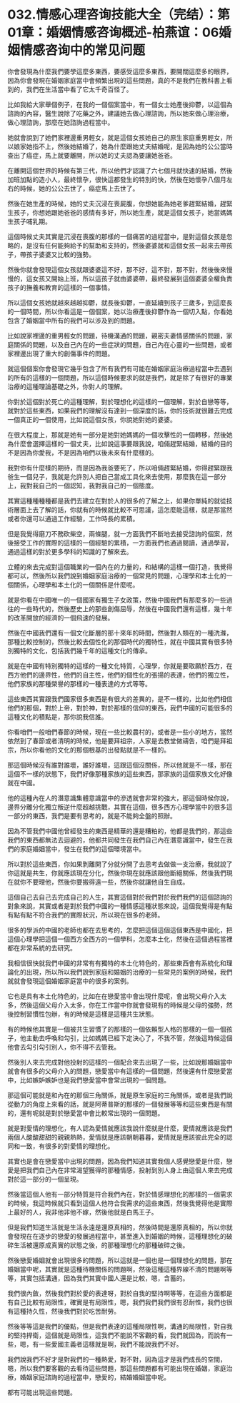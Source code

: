 # 032.情感心理咨询技能大全（完结）：第01章：婚姻情感咨询概述-柏燕谊：06婚姻情感咨询中的常见问题

你會發現為什麼我們要學這麼多東西，要感受這麼多東西，要開闊這麼多的眼界，因為你會發現在婚姻家庭當中會頻繁出現的這些問題，真的不是我們在教科書上看到的，我們在生活當中看了它太千奇百怪了。

比如我給大家舉個例子，在我的一個個案當中，有一個女士她產後抑鬱，以這個為諮詢的內容，醫生說除了吃藥之外，建議她去做心理諮詢，所以她來做心理治療，做心理諮詢，那麼在她諮詢過程當中。

她就會說到了她們家裡邊重男輕女，就是這個女孩她自己的原生家庭重男輕女，所以娘家她指不上，然後她結婚了，她為什麼跟她丈夫結婚呢，是因為她的公公當時查出了癌症，馬上就要離開，所以她的丈夫認為要讓她爸爸。

在離開這個世界的時候有第三代，所以他們才認識了六七個月就快速的結婚，然後加班加點的造小人，最終懷孕，很快這都發生的特別的快，然後在她懷孕八個月左右的時候，她的公公去世了，癌症馬上去世了。

然後在她生產的時候，她的丈夫沉浸在喪屍腹，你想她能為她老爹趕緊結婚，趕緊生孩子，你想她跟她爸爸的感情有多好，所以她生產，就是這個女孩子，她當媽媽生孩子哺乳期。

這個時候丈夫其實是沉浸在喪腹的那樣的一個痛苦的過程當中，是對這個女孩是忽略的，是沒有任何能夠給予的幫助和支持的，然後婆婆就和這個女孩一起來去帶孩子，帶孩子婆婆又比較的強勢。

然後你就會發現這個女孩就跟婆婆這不好，那不好，這不對，那不對，然後後來慢慢的，這女孩又開始上班，所以這孩子就由婆婆帶，最終發展到這個婆婆全權負責孩子的撫養和教育的這樣的一個事情。

所以這個女孩她就越來越越抑鬱，就長後抑鬱，一直延續到孩子三歲多，到這麼長的一個時間，所以你看這是一個個案，她以治療產後抑鬱作為一個切入點，你看她包含了婚姻當中所有的我們可以涉及到的問題。

比如說家裡邊的重男輕女的問題，待機溝通的問題，親密夫妻情感關係的問題，家庭關係的問題，以及自己內在的一些症狀的問題，自己內在心靈的一些問題，或者家裡邊出現了重大的創傷事件的問題。

就這個個案你會發現它幾乎包含了所有我們有可能在婚姻家庭治療過程當中去遇到的所有的這樣的一個問題，所以這個時候要求的就是我們，就是除了有很好的專業治療的這種理論基礎之外，你對人的理解。

你對於這個對於死亡的這種理解，對於理想化的這樣的一個理解，對於自戀等等，就對於這些東西，如果我們的理解沒有達到一個深度的話，你的技術就很難去完成一個真正的一個使用，比如說這個女孩，你說她對她的婆婆。

在很大程度上，那就是她有一部分是她對她媽媽的一個攻擊性的一個轉移，然後她為什麼會選擇這樣的一個丈夫，比如說這事要跟我說，咱倆趕緊結婚，結婚的目的不是因為你愛我，不是因為咱們以後未來有什麼樣的。

我對你有什麼樣的期待，而是因為我爸要死了，所以咱倆趕緊結婚，你得趕緊跟我爸生一個兒子，我就是允許別人把自己當成工具化來去使用，那麼我在這一部分上，我對我自己的一個認知，我對我自己的一個態度。

其實這種種種種都是我們去建立在對於人的很多的了解之上，如果你單純的就從技術層面上去了解的話，你就有的時候就比較不可思議，這怎麼能這樣，就是那當然或者你還可以通過工作經驗，工作時長的累積。

但是我覺得磨刀不務砍柴空，兩條腿，就一方面我們不斷地去接受諮詢的個案，然後接受工作的實際的這樣的一個經驗的累積，一方面我們也通過閱讀，通過學習，通過這樣的對於更多學科的知識的了解來去。

立體的來去完成對這個職業的一個內在的力量的，和結構的這樣一個打造，我覺得都可以，然後所以我們說到婚姻家庭治療的一個常見的問題，心理學和本土化的一個關係，心理學和本土化的一個關係是什麼呢。

就是你看在中國唯一的一個國家有獨生子女政策，然後中國我們有那麼多的一些過往的一些時代的，然後歷史上的那些創傷屈辱，然後在中國我們還有這樣，幾十年的改革開放的經濟的一個飛速的發展。

然後在中國我們還有一個文化斷層的那十來年的時間，然後對人類在的一種洗滌，那種比較控制的，然後比較去個性化的那個時代的獨特性，就在中國其實有很多特別獨特的文化，包括我們幾千年的這種文化的傳承。

就是在中國有特別獨特的這樣的一種文化特質，心理學，你就是要取願於西方，在西方他們的邊界性，他們的自主性，他們的個性化的張揚的表達，他們的獨立性，他們家族的那種榮譽的那樣的一種表達的方式等等。

這些東西其實跟我們國家很多東西是有很大的差異的，是不一樣的，比如他們相信他們的那個，對於上帝，對於神，對於那樣的信仰的東西，我們中國的可能很多的這種文化的積點是，那你說我信誰。

你看咱們一般咱們春節的時候，現在一些比較農村的，或者是一些小的地方，當然依然到了春節或者清明的時候，他是要拜祖宗，人家是去教堂做禱告，咱們是拜祖宗，所以你看他的文化的那個根基的出發點就是不一樣的。

那這個時候沒有誰對誰壞，誰好誰壞，這跟這個沒關係，所以他就是不一樣，那在這個不一樣的狀態下，我們好像那種家族的這些東西，那家族的這個家族文化好像就在中國。

他的這種內在人的潛意識集體意識當中的滲透就會非常的強大，那這個時候你說，邊界分離分化獨立叛逆什麼超越挑戰，其實在這個，很多西方心理學當中的很多這一部分的東西，我們是要有思考的，就是不能夠全盤的照辦。

因為不管我們中國他曾經發生的東西是精華的還是糟粕的，他都是我們的，那這些我們的東西都無法去迴避的，他都共同發生在我們自己內在潛意識當中，發生在我們的家庭婚姻當中，發生在我們的這個環境當中。

所以對於這些東西，你如果剝離開了分就分開了去思考去做做一支治療，我就說了你這就是共生，你就應該現在分化，然後你現在就應該跟他斷絕關係，然後我們現在就你不要理他，然後你要搬得遠一些，然後你就讓他自生自成。

這個自己去自己去完成自己的人生，其實這個對於我們對於我們我們的這個諮詢的對象來說，其實或者是對於我們中國的一種情感這種狀態來說，這個我覺得是有點有點有點不符合我們的實際狀況，所以現在很多的老師。

很多的學派的中國的老師也都在去思考的，怎麼把這個這個這個東西是中國化，把這個心理學把這個一個西方全西方的一個學科，怎麼本土化，然後在這個過程當裡都在非常系統的去研究。

我相信很快就我們中國的非常有有獨特的本土化特色的，那些東西會有系統化和理論化的出現，所以所以我們說到家庭和婚姻的治療的一些常見的案例的時候，我們就就會發現這個婚姻家庭當中的很多的案例。

它也是具有本土化特色的，比如在在戀愛當中會出現什麼呢，會出現父母介入太多，然後這個父母介入太多，你在工作當中你就會發現有的時候是父母的強勢，然後控制習慣性包辦，有的時候是這樣是這種共生狀態。

有的時候他其實是一個被共生習慣了的那樣的一個依賴型人格的那樣的一個一個孩子，他主動去呼喚和勾引，比如媽媽已經下定決心了，不我不管，然後這時候這個他會去勾引勾引別人，你不得不去管我。

然後別人來去完成對他投射的這樣的一個配合來去出現了一些，比如說那婚姻當中就會有很多的父母介入的問題，戀愛當中有這樣的一個問題，然後還有什麼戀愛當中，比如嫉妒嫉妒也是我們戀愛當中會常出現的一個問題。

那這個可能就是和內在的那個三角關係，就是原生家庭的三角關係，或者是我們說從動力的角度上來看的話，就是阿蒂普斯的那樣的一個發展等等和這些東西是有關的，還有呢就是對於戀愛當中會比較常出現的一個問題。

就是對愛情的理想化，有人認為愛情就應該我說什麼就是什麼，愛情就應該是我們兩個人酸酸甜甜的親親熱熱，愛情就是應該朝朝暮暮，愛情就是應該彼此完全的認同和一致，有很多的對愛情的理想化。

其實也是會在戀愛當中出現的問題，因為我們知道其實我個人感覺戀愛是什麼，戀愛是把我們自己內在非常渴望獲得的那種情感，投射到別人身上由這個人來去完成對於這一部分的一個呈現。

然後當這個人他有一部分特質是符合我們內在，對於情感理想化的那樣的一個需求的時候，我這時候就只看到這個人他符合我需求的這些東西，然後我覺得他是實際上最好的人，我非他非他不嫁，然後他就是白馬王子。

但是我們知道生活就是生活永遠是還原真相的，然後時間是還原真相的，所以你就會發現在在逐步的戀愛的發展過程當中，甚至進入到婚姻的時候，這種理想化的破碎生活被還原成真實的狀態之後，的那種理想化的那種破碎之後。

然後戀愛婚姻就會出現很多的問題，所以這就是一個也是一個理想化的問題，那在婚姻當中呢，其實就是這種待機關係的問題啊，然後這種這種界線不清的問題啊等等，其實包括溝通，因為我們其實中國人還是比較，嗯，含蓄的。

我們很內斂，然後我們對於愛的表達呀，對於自我的堅持啊等等，在這些方面都是有自己比較有局限性，確實是有局限性，嗯，我們我們我們很有忍耐性，我們也很有這種持久性，然後我們對於吃苦耐勞。

然後等等這是我們的優點，但是我們表達的這種局限性啊，溝通的局限性，對自我的堅持捍衛，這個就是局限性，這我們不能說不客觀的看，我們就因為，而說有一些，嗯，有一些愛國主義者這樣就是啊，我們不能說我們不好。

我們說我們不好才是對我們的一種熱愛，對不對，因為這才是我們成長的空間，嗯，所以我們要客觀的去看待這些問題，那這些問題都有可能出現在婚姻，家庭治療，婚姻家庭諮詢的過程當中，戀愛的，結婚婚姻當中呢。

都有可能出現這些問題。